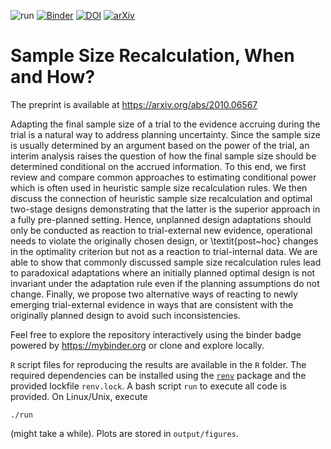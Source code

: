 ![run](https://github.com/kkmann/unplanned-sample-size-adaptation/workflows/run/badge.svg)
[![Binder](https://mybinder.org/badge_logo.svg)](https://mybinder.org/v2/gh/kkmann/unblinded-sample-size-adaptation/master?urlpath=rstudio)
[![DOI](https://zenodo.org/badge/274669694.svg)](https://zenodo.org/badge/latestdoi/274669694)
[![arXiv](https://img.shields.io/badge/arXiv-2010.06567-b31b1b.svg)](https://arxiv.org/abs/2010.06567)

# Sample Size Recalculation, When and How?

The preprint is available at https://arxiv.org/abs/2010.06567

Adapting the final sample size of a trial to the evidence accruing
during the trial is a natural way to address planning uncertainty.
Since the sample size is usually determined by an
argument based on the power of the trial,
an interim analysis raises the question of
how the final sample size should be determined conditional on the accrued information.
To this end, we first review and compare common approaches to estimating conditional power
which is often used in heuristic sample size recalculation rules.
We then discuss the connection of heuristic sample size recalculation and
optimal two-stage designs demonstrating that the latter is the superior approach in a fully pre-planned setting.
Hence, unplanned design adaptations should only be conducted
as reaction to trial-external new evidence, operational needs to violate the originally chosen design,
or \textit{post~hoc} changes in the optimality criterion but not as a reaction to trial-internal data.
We are able to show that commonly discussed sample size recalculation rules lead to paradoxical adaptations
where an initially planned optimal design is not invariant under the adaptation rule
even if the planning assumptions do not change.
Finally, we propose two alternative ways of reacting to
newly emerging trial-external evidence in ways that are consistent with the originally
planned design to avoid such inconsistencies.

Feel free to explore the repository interactively using the binder badge powered by https://mybinder.org or clone and explore locally.

`R` script files for reproducing the results are available in the `R` folder.
The required dependencies can be installed using the
[`renv`](https://rstudio.github.io/renv/articles/renv.html) 
package and the provided lockfile `renv.lock`.
A bash script `run` to execute all code is provided. 
On Linux/Unix, execute 
```
./run
```
(might take a while).
Plots are stored in `output/figures`.
